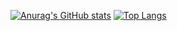 [![Anurag's GitHub stats](https://github-readme-stats.vercel.app/api?username=almightychang&count_private=true&show_icons=true&theme=monokai)](https://github.com/anuraghazra/github-readme-stats)
[![Top Langs](https://github-readme-stats.vercel.app/api/top-langs/?username=almightychang&layout=compact&theme=monokai)](https://github.com/anuraghazra/github-readme-stats)

